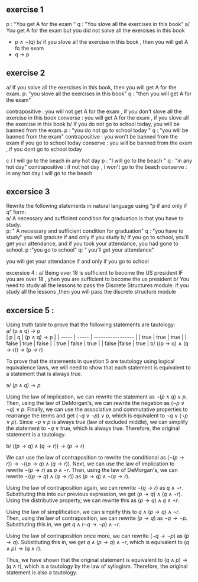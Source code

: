 ## exercise 1 
p : "You get A for the exam "
q : "You slove all the exercises in this book"
a/ You get A for the exam but you did not solve all the exercises in this book 
- p $\land$ $\lnot$(q)
b/ if you slove all the exercise in this book , then you will get A fo the exam 
- q $\rightarrow$ p 
## exercise 2 
a/ If you solve all the exercises in this book, then you will get A for the exam. 
p: "you slove all the exercises in this book"
q : "then you will get A for the exam"

contrapositive : you will not get A for the exam , if you don't slove all the exercise in this book 
converse : you will get A for the exam , if you slove all the exercise in this book 
b/ If you do not go to school today, you will be banned from the exam.
p : "you do not go to school today " 
q : "you will be banned from the exam"
contrapositive : you won't be banned from the exam if you go to school today 
conserve : you will be banned from the exam , if you dont go to school today 


c /  I will go to the beach in any hot day 
p : "I will go to the beach "
q : "in any hot day"
contrapositive : if not hot day , i won't go to the beach 
conserve : in any hot day i will go to the beach 

## excersice 3 
Rewrite the following statements in natural language using “p if and only if q” form:  
a/ A necessary and sufficient condition for graduation is that you have to study.  
p: " A necessary and sufficient condition for graduation"
q : "you have to study"
you will gradute if and only if you study 
b/ If you go to school, you’ll get your attendance, and if you took your attendance,  you had gone to school.
p :"you go to school"
q: " you’ll get your attendance"

you will get your attendance if and only if you go to school 

excersice 4 : 
a/ Being over 18 is sufficient to become the US president
IF  you are over 18 , yhen you are sufficient  to become the us president 
b/ You need to study all the lessons to pass the Discrete Structures module. 
if you study all the lessons ,then you will pass  the discrete structure module 

## excersice 5 : 
Using truth table to prove that the following statements are tautology:  
a/ (p $\land$ q) → p  
| p     | q     | (p $\land$ q) → p |
| ----- | ----- | ----------------- |
| true  | true  | true              |
| false | true  | false             |
| true  | false | true              |
| false      |false       |  true                 |
b/ ((p → q) $\land$ (q → r)) → (p → r)

To prove that the statements in question 5 are tautology using logical equivalence laws, we will need to show that each statement is equivalent to a statement that is always true.

a/ $(p \land q) \rightarrow p$

Using the law of implication, we can rewrite the statement as $\neg (p \land q) \lor p$. Then, using the law of DeMorgan's, we can rewrite the negation as $(\neg p \lor \neg q) \lor p$. Finally, we can use the associative and commutative properties to rearrange the terms and get $(\neg q \lor \neg p) \lor p$, which is equivalent to $\neg q \lor (\neg p \lor p)$. Since $\neg p \lor p$ is always true (law of excluded middle), we can simplify the statement to $\neg q \lor \text{true}$, which is always true. Therefore, the original statement is a tautology.

b/ $((p \rightarrow q) \land (q \rightarrow r)) \rightarrow (p \rightarrow r)$

We can use the law of contraposition to rewrite the conditional as $(\neg (p \rightarrow r)) \rightarrow \neg ((p \rightarrow q) \land (q \rightarrow r))$. Next, we can use the law of implication to rewrite $\neg (p \rightarrow r)$ as $p \land \neg r$. Then, using the law of DeMorgan's, we can rewrite $\neg ((p \rightarrow q) \land (q \rightarrow r))$ as $(p \rightarrow q) \land \neg(q \rightarrow r)$.

Using the law of contraposition again, we can rewrite $\neg(q \rightarrow r)$ as $q \land \neg r$. Substituting this into our previous expression, we get $(p \rightarrow q) \land (q \land \neg r)$. Using the distributive property, we can rewrite this as $(p \rightarrow q) \land q \land \neg r$.

Using the law of simplification, we can simplify this to $q \land (p \rightarrow q) \land \neg r$. Then, using the law of contraposition, we can rewrite $(p \rightarrow q)$ as $\neg q \rightarrow \neg p$. Substituting this in, we get $q \land (\neg q \rightarrow \neg p) \land \neg r$.

Using the law of contraposition once more, we can rewrite $(\neg q \rightarrow \neg p)$ as $(p \rightarrow q)$. Substituting this in, we get $q \land (p \rightarrow q) \land \neg r$, which is equivalent to $(q \land p) \rightarrow (q \land r)$.

Thus, we have shown that the original statement is equivalent to $(q \land p) \rightarrow (q \land r)$, which is a tautology by the law of syllogism. Therefore, the original statement is also a tautology.